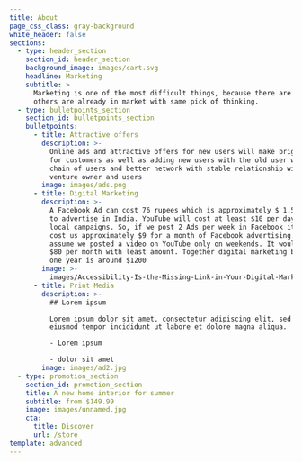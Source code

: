```yaml
---
title: About
page_css_class: gray-background
white_header: false
sections:
  - type: header_section
    section_id: header_section
    background_image: images/cart.svg
    headline: Marketing
    subtitle: >
      Marketing is one of the most difficult things, because there are many
      others are already in market with same pick of thinking.
  - type: bulletpoints_section
    section_id: bulletpoints_section
    bulletpoints:
      - title: Attractive offers
        description: >-
          Online ads and attractive offers for new users will make bright light
          for customers as well as adding new users with the old user will make
          chain of users and better network with stable relationship with the
          venture owner and users
        image: images/ads.png
      - title: Digital Marketing
        description: >-
          A Facebook Ad can cost 76 rupees which is approximately $ 1.5 per day
          to advertise in India. YouTube will cost at least $10 per day for
          local campaigns. So, if we post 2 Ads per week in Facebook it might
          cost us approximately $9 for a month of Facebook advertising. Also
          assume we posted a video on YouTube only on weekends. It would cost us
          $80 per month with least amount. Together digital marketing budget for
          one year is around $1200 
        image: >-
          images/Accessibility-Is-the-Missing-Link-in-Your-Digital-Marketing-Strategy1.jpg
      - title: Print Media
        description: >-
          ## Lorem ipsum

          Lorem ipsum dolor sit amet, consectetur adipiscing elit, sed do
          eiusmod tempor incididunt ut labore et dolore magna aliqua.

          - Lorem ipsum

          - dolor sit amet
        image: images/ad2.jpg
  - type: promotion_section
    section_id: promotion_section
    title: A new home interior for summer
    subtitle: from $149.99
    image: images/unnamed.jpg
    cta:
      title: Discover
      url: /store
template: advanced
---
```

